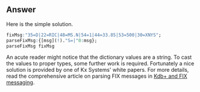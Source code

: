 ## Answer
Here is the simple solution.

```q
fixMsg:"35=D|22=RIC|48=MS.N|54=1|44=33.85|53=500|30=XNYS";
parseFixMsg:{[msg](!)."S=|"0:msg};
parseFixMsg fixMsg
```

An acute reader might notice that the dictionary values are a string. To cast the values to proper types, some further work is required. Fortunately a nice solution is provided by one of Kx Systems' white papers. For more details, read the comprehensive article on parsing FIX messages in [Kdb+ and FIX messaging][Kdb+ and FIX messaging].

[Kdb+ and FIX messaging]: https://code.kx.com/q/wp/fix-messaging/
